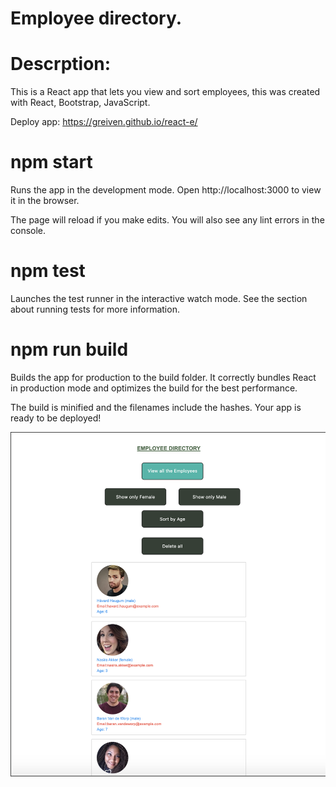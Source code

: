 # Employee directory.

# Descrption:
This is a React app that lets you view and sort employees, this was created with React, Bootstrap, JavaScript.
 
Deploy app:  https://greiven.github.io/react-e/




# npm start
Runs the app in the development mode.
Open http://localhost:3000 to view it in the browser.

The page will reload if you make edits.
You will also see any lint errors in the console.

# npm test
Launches the test runner in the interactive watch mode.
See the section about running tests for more information.

 # npm run build
Builds the app for production to the build folder.
It correctly bundles React in production mode and optimizes the build for the best performance.

The build is minified and the filenames include the hashes.
Your app is ready to be deployed!


![Employee Directory](./public/img/webpage.PNG)

